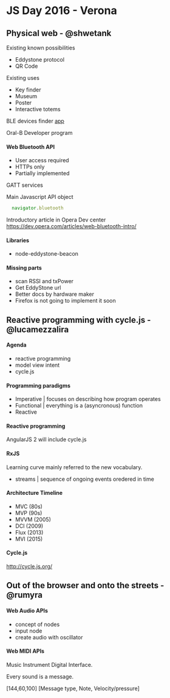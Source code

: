 # JS Day 2016 - Verona

## Physical web - @shwetank
Existing known possibilities
- Eddystone protocol
- QR Code

Existing uses
- Key finder
- Museum
- Poster
- Interactive totems

BLE devices finder [app](https://play.google.com/store/apps/details?id=no.nordicsemi.android.mcp&hl=it)

Oral-B Developer program

#### Web Bluetooth API
- User access required
- HTTPs only
- Partially implemented

GATT services

Main Javascript API object
```javascript
  navigator.bluetooth
```

Introductory article in Opera Dev center https://dev.opera.com/articles/web-bluetooth-intro/

#### Libraries
- node-eddystone-beacon

#### Missing parts
- scan RSSI and txPower
- Get EddyStone url
- Better docs by hardware maker
- Firefox is not going to implement it soon

## Reactive programming with cycle.js - @lucamezzalira

#### Agenda
- reactive programming
- model view intent
- cycle.js

#### Programming paradigms
- Imperative | focuses on describing how program operates
- Functional | everything is a (asyncronous) function
- Reactive

#### Reactive programming
AngularJS 2 will include cycle.js

#### RxJS
Learning curve mainly referred to the new vocabulary.

- streams | sequence of ongoing events oredered in time

#### Architecture Timeline
- MVC (80s)
- MVP (90s)
- MVVM (2005)
- DCI (2009)
- Flux (2013)
- MVI (2015)

#### Cycle.js
http://cycle.js.org/

## Out of the browser and onto the streets - @rumyra

#### Web Audio APIs
- concept of nodes
- input node
- create audio with oscillator

#### Web MIDI APIs
Music Instrument Digital Interface.

Every sound is a message.

[144,60,100]
[Message type, Note, Velocity/pressure]
